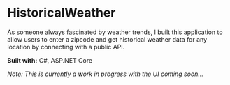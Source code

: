 # HistoricalWeather

As someone always fascinated by weather trends, I built this application to allow users to enter a zipcode and get historical weather data for any location by connecting with a public API. 

**Built with:** C#, ASP.NET Core

*Note: This is currently a work in progress with the UI coming soon...*
